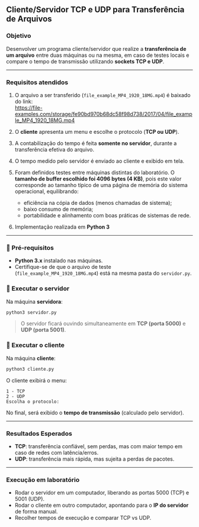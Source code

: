 
## Cliente/Servidor TCP e UDP para Transferência de Arquivos  

### Objetivo
Desenvolver um programa cliente/servidor que realize a **transferência de um arquivo** entre duas máquinas ou na mesma, em caso de testes locais e compare o tempo de transmissão utilizando **sockets TCP e UDP**.  

---

### Requisitos atendidos
1. O arquivo a ser transferido (`file_example_MP4_1920_18MG.mp4`) é baixado do link:  
   https://file-examples.com/storage/fe90bd970b68dc58f98d738/2017/04/file_example_MP4_1920_18MG.mp4 

2. O **cliente** apresenta um menu e escolhe o protocolo (**TCP ou UDP**).  

3. A contabilização do tempo é feita **somente no servidor**, durante a transferência efetiva do arquivo.  

4. O tempo medido pelo servidor é enviado ao cliente e exibido em tela.  

5. Foram definidos testes entre máquinas distintas do laboratório. O **tamanho de buffer escolhido foi 4096 bytes (4 KB)**, pois este valor corresponde ao tamanho típico de uma página de memória do sistema operacional, equilibrando:
   - eficiência na cópia de dados (menos chamadas de sistema);  
   - baixo consumo de memória;  
   - portabilidade e alinhamento com boas práticas de sistemas de rede.  

6. Implementação realizada em **Python 3**

---

### 🔸 Pré-requisitos
- **Python 3.x** instalado nas máquinas.  
- Certifique-se de que o arquivo de teste (`file_example_MP4_1920_18MG.mp4`) está na mesma pasta do `servidor.py`.  

### 🔸 Executar o servidor
Na máquina **servidora**:
```bash
python3 servidor.py
```
> O servidor ficará ouvindo simultaneamente em **TCP (porta 5000)** e **UDP (porta 5001)**.  

### 🔸 Executar o cliente
Na máquina **cliente**:
```bash
python3 cliente.py
```
O cliente exibirá o menu:  
```
1 - TCP
2 - UDP
Escolha o protocolo:
```

No final, será exibido o **tempo de transmissão** (calculado pelo servidor). 

---

### Resultados Esperados
- **TCP**: transferência confiável, sem perdas, mas com maior tempo em caso de redes com latência/erros.  
- **UDP**: transferência mais rápida, mas sujeita a perdas de pacotes.

---

### Execução em laboratório
- Rodar o servidor em um computador, liberando as portas 5000 (TCP) e 5001 (UDP).  
- Rodar o cliente em outro computador, apontando para o **IP do servidor** de forma manual.  
- Recolher tempos de execução e comparar TCP vs UDP.  
